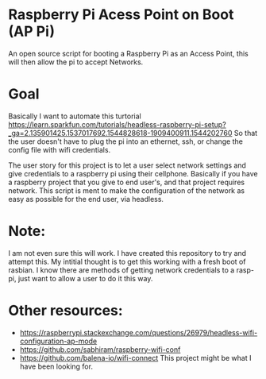 # Raspberry Pi Acess Point on Boot (AP Pi)
An open source script for booting a Raspberry Pi as an Access Point, this will then allow the pi to accept Networks. 

# Goal
Basically I want to automate this turtorial https://learn.sparkfun.com/tutorials/headless-raspberry-pi-setup?_ga=2.135901425.1537017692.1544828618-1909400911.1544202760 So that the user doesn't have to plug the pi into an ethernet, ssh, or change the config file with wifi credentials. 

The user story for this project is to let a user select network settings and give credentials to a raspberry pi using their cellphone. Basically if you have a raspberry project that you give to end user's, and that project requires network. This script is ment to make the configuration of the network as easy as possible for the end user, via headless.

# Note:
I am not even sure this will work. I have created this repository to try and attempt this. My intitial thought is to get this working with a fresh boot of rasbian. I know there are methods of getting network credentials to a rasp-pi, just want to allow a user to do it this way.




# Other resources:
- https://raspberrypi.stackexchange.com/questions/26979/headless-wifi-configuration-ap-mode
- https://github.com/sabhiram/raspberry-wifi-conf
- https://github.com/balena-io/wifi-connect   This project might be what I have been looking for. 
